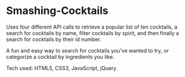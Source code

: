 # Smashing-Cocktails

Uses four different API calls to retrieve a popular list of ten cocktails, a search for cocktails by name, filter cocktails by 
spirit, and then finally a search for cocktails by their id number. 

A fun and easy way to search for cocktails you've wanted to try, or categorize a cocktail by ingredients you like.

Tech used: HTML5, CSS3, JavaScript, jQuery
